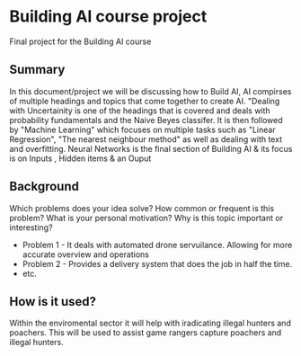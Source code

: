 # Building AI course project

Final project for the Building AI course

## Summary

In this document/project we will be discussing how to Build AI, AI compirses of multiple headings and topics that come together to create AI. "Dealing with Uncertainity is
one of the headings that is covered and deals with probability fundamentals and the Naive Beyes classifer. It is then followed by "Machine Learning" which focuses on multiple
tasks such as "Linear Regression", "The nearest neighbour method" as well as dealing with text and overfitting. Neural Networks is the final section of Building AI & its
focus is on Inputs , Hidden items & an Ouput


## Background

Which problems does your idea solve? How common or frequent is this problem? What is your personal motivation? Why is this topic important or interesting?

* Problem 1 - It deals with automated drone servuilance. Allowing for more accurate overview and operations
* Problem 2 - Provides a delivery system that does the job in half the time.
* etc.


## How is it used?


Within the enviromental sector it will help with iradicating illegal hunters and poachers. This will be used to assist game rangers capture poachers and illegal hunters.

